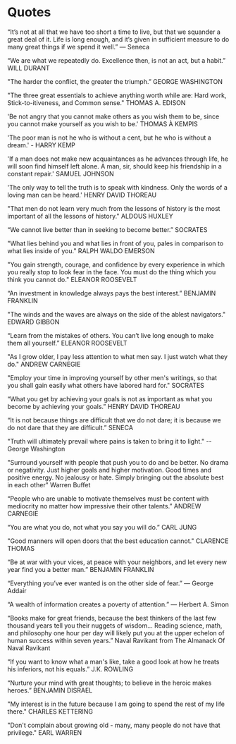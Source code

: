 # Quotes

“It’s not at all that we have too short a time to live,
but that we squander a great deal of it. Life is long
enough, and it’s given in sufficient measure to do
many great things if we spend it well.” — Seneca

“We are what we repeatedly do. Excellence then, is not an act, but a habit.”
WILL DURANT

"The harder the conflict, the greater the triumph.”
GEORGE WASHINGTON

"The three great essentials to achieve anything worth while are: Hard work, Stick-to-itiveness, and Common sense."
THOMAS A. EDISON

'Be not angry that you cannot make others as you wish them to be, since you cannot make yourself as you wish to be.'
THOMAS À KEMPIS

'The poor man is not he who is without a cent, but he who is without a dream.' - HARRY KEMP

'If a man does not make new acquaintances as he advances through life, he will soon find himself left alone. A man, sir, should keep his friendship in a constant repair.'
SAMUEL JOHNSON

'The only way to tell the truth is to speak with kindness. Only the words of a loving man can be heard.'
HENRY DAVID THOREAU

"That men do not learn very much from the lessons of history is the most important of all the lessons of history."
ALDOUS HUXLEY

“We cannot live better than in seeking to become better.”
SOCRATES

"What lies behind you and what lies in front of you, pales in comparison to what lies inside of you."
RALPH WALDO EMERSON

"You gain strength, courage, and confidence by every experience in which you really stop to look fear in the face. You must do the thing which you think you cannot do."
ELEANOR ROOSEVELT

“An investment in knowledge always pays the best interest.”
BENJAMIN FRANKLIN

"The winds and the waves are always on the side of the ablest navigators."
EDWARD GIBBON

“Learn from the mistakes of others. You can’t live long enough to make them all yourself.”
ELEANOR ROOSEVELT

"As I grow older, I pay less attention to what men say. I just watch what they do."
ANDREW CARNEGIE

"Employ your time in improving yourself by other men's writings, so that you shall gain easily what others have labored hard for."
SOCRATES

“What you get by achieving your goals is not as important as what you become by achieving your goals.”
HENRY DAVID THOREAU

“It is not because things are difficult that we do not dare; it is because we do not dare that they are difficult.”
SENECA

"Truth will ultimately prevail where pains is taken to bring it to light." --
George Washington

"Surround yourself with people that push you to do and be better. No drama or negativity. Just higher goals and higher motivation. Good times and positive energy. No jealousy or hate. Simply bringing out the absolute best in each other"
Warren Buffet

“People who are unable to motivate themselves must be content with mediocrity no matter how impressive their other talents.”
ANDREW CARNEGIE

“You are what you do, not what you say you will do.”
CARL JUNG

"Good manners will open doors that the best education cannot."
CLARENCE THOMAS

“Be at war with your vices, at peace with your neighbors, and let every new year find you a better man.”
BENJAMIN FRANKLIN

“Everything you’ve ever wanted is on the other side of fear.”
— George Addair

“A wealth of information creates a poverty of attention.”
— Herbert A. Simon

“Books make for great friends, because the best thinkers of the last few thousand years tell you their nuggets of wisdom… Reading science, math, and philosophy one hour per day will likely put you at the upper echelon of human success within seven years.”
Naval Ravikant from The Almanack Of Naval Ravikant

“If you want to know what a man's like, take a good look at how he treats his inferiors, not his equals.”
J.K. ROWLING

“Nurture your mind with great thoughts; to believe in the heroic makes heroes.”
BENJAMIN DISRAEL

"My interest is in the future because I am going to spend the rest of my life there."
CHARLES KETTERING

"Don't complain about growing old - many, many people do not have that privilege."
EARL WARREN
